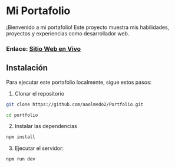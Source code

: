 # Mi Portafolio
¡Bienvenido a mi portafolio! Este proyecto muestra mis habilidades, proyectos y experiencias como desarrollador web.

### Enlace: [Sitio Web en Vivo](https://portfolio-jehnmkmaq-angelo-andres-olmedo-camachos-projects.vercel.app/)

## Instalación
Para ejecutar este portafolio localmente, sigue estos pasos:

1. Clonar el repositorio
```bash	
git clone https://github.com/aaolmedo2/Portfolio.git
```
```bash	
cd portfolio
```
2. Instalar las dependencias

```bash	
npm install
```
3. Ejecutar el servidor:
```bash	
npm run dev
```  
